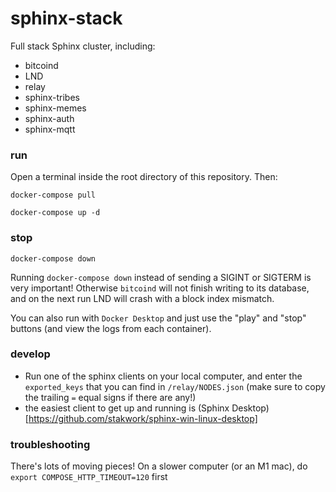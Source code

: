 # sphinx-stack

Full stack Sphinx cluster, including:

- bitcoind
- LND
- relay
- sphinx-tribes
- sphinx-memes
- sphinx-auth
- sphinx-mqtt

### run

Open a terminal inside the root directory of this repository. Then:

`docker-compose pull`

`docker-compose up -d`

### stop

`docker-compose down`

Running `docker-compose down` instead of sending a SIGINT or SIGTERM is very important! Otherwise `bitcoind` will not finish writing to its database, and on the next run LND will crash with a block index mismatch.

You can also run with `Docker Desktop` and just use the "play" and "stop" buttons (and view the logs from each container).

### develop

- Run one of the sphinx clients on your local computer, and enter the `exported_keys` that you can find in `/relay/NODES.json` (make sure to copy the trailing `=` equal signs if there are any!)
- the easiest client to get up and running is (Sphinx Desktop)[https://github.com/stakwork/sphinx-win-linux-desktop]

### troubleshooting

There's lots of moving pieces! On a slower computer (or an M1 mac), do `export COMPOSE_HTTP_TIMEOUT=120` first
